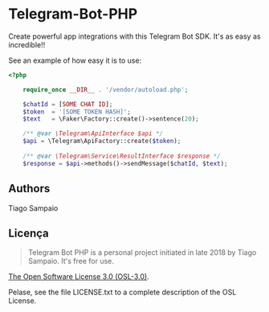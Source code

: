 # Telegram-Bot-PHP
Create powerful app integrations with this Telegram Bot SDK. It's as easy as incredible!!

See an example of how easy it is to use:

```php
<?php

    require_once __DIR__ . '/vendor/autoload.php';

    $chatId = [SOME CHAT ID];
    $token  = '[SOME TOKEN HASH]';
    $text   = \Faker\Factory::create()->sentence(20);

    /** @var \Telegram\ApiInterface $api */
    $api = \Telegram\ApiFactory::create($token);
    
    /** @var \Telegram\Service\ResultInterface $response */
    $response = $api->methods()->sendMessage($chatId, $text);
```
 
## Authors

Tiago Sampaio

## Licença
> Telegram Bot PHP is a personal project initiated in late 2018 by Tiago Sampaio. It's free for use.

[The Open Software License 3.0 (OSL-3.0)](https://opensource.org/licenses/osl-3.0.php).

Pelase, see the file LICENSE.txt to a complete description of the OSL License.
